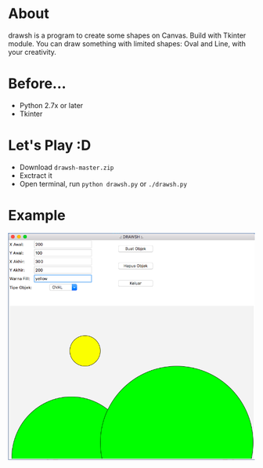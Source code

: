 # About
drawsh is a program to create some shapes on Canvas. Build with Tkinter module. You can draw something with limited shapes: Oval and Line, with your creativity.

# Before...
* Python 2.7x or later
* Tkinter

# Let's Play :D
* Download ```drawsh-master.zip```
* Exctract it
* Open terminal, run ```python drawsh.py``` or ```./drawsh.py```

# Example
![Image of sc](https://github.com/HilmiZul/drawsh/blob/master/sc.png)
